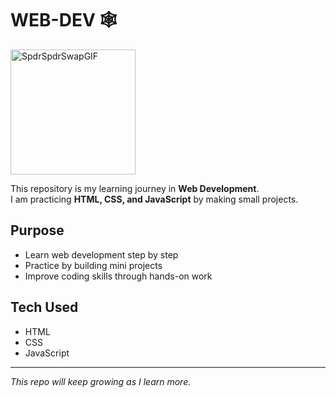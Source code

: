 # WEB-DEV 🕸️

<img src="https://github.com/user-attachments/assets/4997f872-539d-4ead-92fd-c5565ef8469e" alt="SpdrSpdrSwapGIF" width="200"/>

This repository is my learning journey in **Web Development**.  
I am practicing **HTML, CSS, and JavaScript** by making small projects.

## Purpose
- Learn web development step by step  
- Practice by building mini projects  
- Improve coding skills through hands-on work

## Tech Used
- HTML  
- CSS  
- JavaScript  



---
*This repo will keep growing as I learn more.*  
